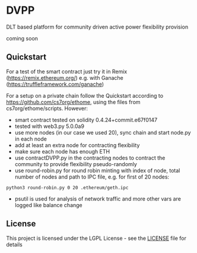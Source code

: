 # DVPP
DLT based platform for community driven active power flexibility provision

coming soon

## Quickstart
For a test of the smart contract just try it in Remix (https://remix.ethereum.org/) e.g. with Ganache (https://truffleframework.com/ganache)

For a setup on a private chain follow the Quickstart according to https://github.com/cs7org/ethome, using the files from cs7org/ethome/scripts.
However:
* smart contract tested on solidity 0.4.24+commit.e67f0147
* tested with web3.py 5.0.0a9 
* use more nodes (in our case we used 20), sync chain and start node.py in each node 
* add at least an extra node for contracting flexibility
* make sure each node has enough ETH
* use contractDVPP.py in the contracting nodes to contract the community to provide flexibility pseudo-randomly
* use round-robin.py for round robin minting with index of node, total number of nodes and path to IPC file, e.g. for first of 20 nodes:
```
python3 round-robin.py 0 20 .ethereum/geth.ipc
```
* psutil is used for analysis of network traffic and more other vars are logged like balance change 

## License
This project is licensed under the LGPL License - see the [LICENSE](LICENSE) file for details
